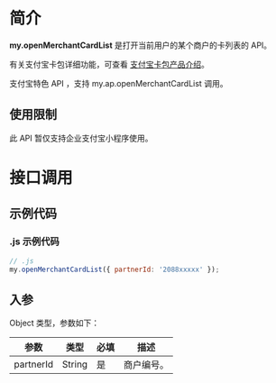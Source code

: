 # 简介

**my.openMerchantCardList** 是打开当前用户的某个商户的卡列表的 API。

有关支付宝卡包详细功能，可查看 [支付宝卡包产品介绍](https://opendocs.alipay.com/open/199/105225)。

支付宝特色 API ，支持 my.ap.openMerchantCardList 调用。

## 使用限制

此 API 暂仅支持企业支付宝小程序使用。

# 接口调用

## 示例代码

### .js 示例代码

```javascript
// .js
my.openMerchantCardList({ partnerId: '2088xxxxx' });
```

## 入参

Object 类型，参数如下：

| **参数**  | **类型** | **必填** | **描述**   |
| --------- | -------- | -------- | ---------- |
| partnerId | String   | 是       | 商户编号。 |
